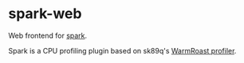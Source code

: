 # spark-web

Web frontend for [spark](https://github.com/lucko/spark).

Spark is a CPU profiling plugin based on sk89q's [WarmRoast profiler](https://github.com/sk89q/WarmRoast).